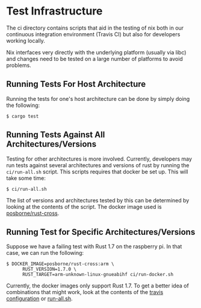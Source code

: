Test Infrastructure
===================

The ci directory contains scripts that aid in the testing of nix both
in our continuous integration environment (Travis CI) but also for
developers working locally.

Nix interfaces very directly with the underlying platform (usually via
libc) and changes need to be tested on a large number of platforms to
avoid problems.

Running Tests For Host Architecture
-----------------------------------

Running the tests for one's host architecture can be done by simply
doing the following:

    $ cargo test

Running Tests Against All Architectures/Versions
------------------------------------------------

Testing for other architectures is more involved.  Currently,
developers may run tests against several architectures and versions of
rust by running the `ci/run-all.sh` script.  This scripts requires
that docker be set up.  This will take some time:

    $ ci/run-all.sh

The list of versions and architectures tested by this can be
determined by looking at the contents of the script.  The docker image
used is [posborne/rust-cross][posborne/rust-cross].

[posborne/rust-cross]: https://github.com/rust-embedded/docker-rust-cross

Running Test for Specific Architectures/Versions
------------------------------------------------

Suppose we have a failing test with Rust 1.7 on the raspberry pi.  In
that case, we can run the following:

    $ DOCKER_IMAGE=posborne/rust-cross:arm \
          RUST_VERSION=1.7.0 \
          RUST_TARGET=arm-unknown-linux-gnueabihf ci/run-docker.sh

Currently, the docker images only support Rust 1.7.  To get a better
idea of combinations that might work, look at the contents of the
[travis configuration](../.travis.yml) or [run-all.sh](run-all.sh).
